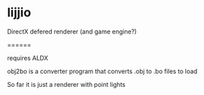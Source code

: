 lijjio
======

DirectX defered renderer (and game engine?)

======

requires ALDX

obj2bo is a converter program that converts .obj to .bo files to load

So far it is just a renderer with point lights
